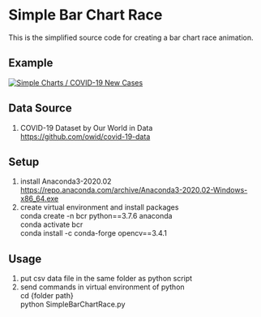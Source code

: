 # Simple Bar Chart Race  
  This is the simplified source code for creating a bar chart race animation.  

## Example  
[![Simple Charts / COVID-19 New Cases](http://img.youtube.com/vi/QRcETyiTz3o/0.jpg)](https://www.youtube.com/watch?v=QRcETyiTz3o)

## Data Source
  1. COVID-19 Dataset by Our World in Data  
     https://github.com/owid/covid-19-data

## Setup  
  1. install Anaconda3-2020.02  
      https://repo.anaconda.com/archive/Anaconda3-2020.02-Windows-x86_64.exe
  2. create virtual environment and install packages  
      conda create -n bcr python==3.7.6 anaconda  
      conda activate bcr  
      conda install -c conda-forge opencv==3.4.1  

## Usage  
  1. put csv data file in the same folder as python script  
  2. send commands in virtual environment of python  
     cd {folder path}  
     python SimpleBarChartRace.py  
